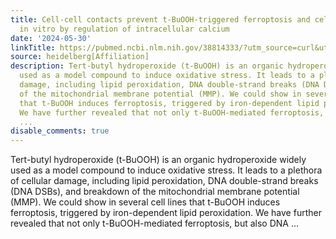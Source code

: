 ```yaml
---
title: Cell-cell contacts prevent t-BuOOH-triggered ferroptosis and cellular damage
  in vitro by regulation of intracellular calcium
date: '2024-05-30'
linkTitle: https://pubmed.ncbi.nlm.nih.gov/38814333/?utm_source=curl&utm_medium=rss&utm_campaign=pubmed-2&utm_content=1FakS-2QOkCT8HsMOQP1bCRQ4YzyumYOmxmF0moLsQ3dFB1E9V&fc=20220326224207&ff=20240530181516&v=2.18.0.post9+e462414
source: heidelberg[Affiliation]
description: Tert-butyl hydroperoxide (t-BuOOH) is an organic hydroperoxide widely
  used as a model compound to induce oxidative stress. It leads to a plethora of cellular
  damage, including lipid peroxidation, DNA double-strand breaks (DNA DSBs), and breakdown
  of the mitochondrial membrane potential (MMP). We could show in several cell lines
  that t-BuOOH induces ferroptosis, triggered by iron-dependent lipid peroxidation.
  We have further revealed that not only t-BuOOH-mediated ferroptosis, but also DNA
  ...
disable_comments: true
---
```

Tert-butyl hydroperoxide (t-BuOOH) is an organic hydroperoxide widely used as a model compound to induce oxidative stress. It leads to a plethora of cellular damage, including lipid peroxidation, DNA double-strand breaks (DNA DSBs), and breakdown of the mitochondrial membrane potential (MMP). We could show in several cell lines that t-BuOOH induces ferroptosis, triggered by iron-dependent lipid peroxidation. We have further revealed that not only t-BuOOH-mediated ferroptosis, but also DNA ...